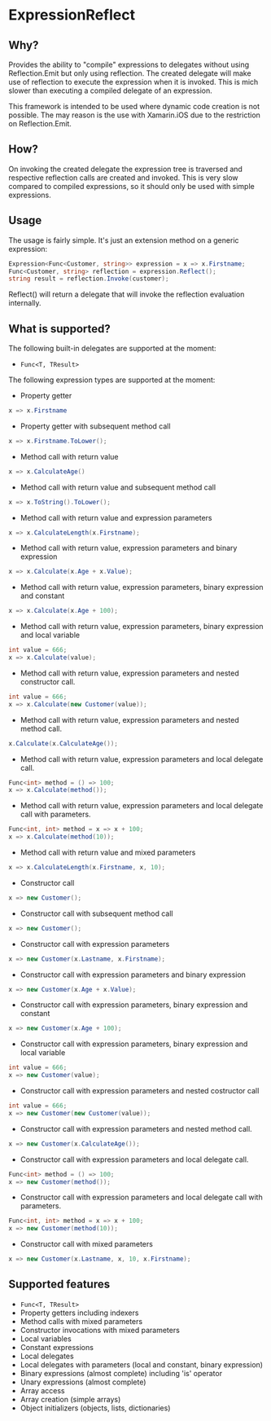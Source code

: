 ExpressionReflect
=================

Why?
----

Provides the ability to "compile" expressions to delegates without using Reflection.Emit but only using reflection.
The created delegate will make use of reflection to execute the expression when it is invoked. This is mich slower
than executing a compiled delegate of an expression.

This framework is intended to be used where dynamic code creation is not possible. The may reason is the use with
Xamarin.iOS due to the restriction on Reflection.Emit.

How?
----

On invoking the created delegate the expression tree is traversed and respective reflection calls are created
and invoked. This is very slow compared to compiled expressions, so it should only be used with simple expressions.

Usage
-----

The usage is fairly simple. It's just an extension method on a generic expression:

```csharp
Expression<Func<Customer, string>> expression = x => x.Firstname;
Func<Customer, string> reflection = expression.Reflect();
string result = reflection.Invoke(customer);
```

Reflect() will return a delegate that will invoke the reflection evaluation internally.

What is supported?
------------------

The following built-in delegates are supported at the moment:

* `Func<T, TResult>`

The following expression types are supported at the moment:

* Property getter
```csharp
x => x.Firstname
```

* Property getter with subsequent method call
```csharp
x => x.Firstname.ToLower();
```

* Method call with return value
```csharp
x => x.CalculateAge()
```

* Method call with return value and subsequent method call
```csharp
x => x.ToString().ToLower();
```

* Method call with return value and expression parameters
```csharp
x => x.CalculateLength(x.Firstname);
```

* Method call with return value, expression parameters and binary expression
```csharp
x => x.Calculate(x.Age + x.Value);
```

* Method call with return value, expression parameters, binary expression and constant
```csharp
x => x.Calculate(x.Age + 100);
```

* Method call with return value, expression parameters, binary expression and local variable
```csharp
int value = 666;
x => x.Calculate(value);
```

* Method call with return value, expression parameters and nested constructor call.
```csharp
int value = 666;
x => x.Calculate(new Customer(value));
```

* Method call with return value, expression parameters and nested method call.
```csharp
x.Calculate(x.CalculateAge());
```

* Method call with return value, expression parameters and local delegate call.
```csharp
Func<int> method = () => 100;
x => x.Calculate(method());
```

* Method call with return value, expression parameters and local delegate call with parameters.
```csharp
Func<int, int> method = x => x + 100;
x => x.Calculate(method(10));
```

* Method call with return value and mixed parameters
```csharp
x => x.CalculateLength(x.Firstname, x, 10);
```

* Constructor call
```csharp
x => new Customer();
```

* Constructor call with subsequent method call
```csharp
x => new Customer();
```

* Constructor call with expression parameters
```csharp
x => new Customer(x.Lastname, x.Firstname);
```

* Constructor call with expression parameters and binary expression
```csharp
x => new Customer(x.Age + x.Value);
```

* Constructor call with expression parameters, binary expression and constant
```csharp
x => new Customer(x.Age + 100);
```

* Constructor call with expression parameters, binary expression and local variable 
```csharp
int value = 666;
x => new Customer(value);
```

* Constructor call with expression parameters and nested costructor call
```csharp
int value = 666;
x => new Customer(new Customer(value));
```

* Constructor call with expression parameters and nested method call.
```csharp
x => new Customer(x.CalculateAge());
```

* Constructor call with expression parameters and local delegate call.
```csharp
Func<int> method = () => 100;
x => new Customer(method());
```

* Constructor call with expression parameters and local delegate call with parameters.
```csharp
Func<int, int> method = x => x + 100;
x => new Customer(method(10));
```

* Constructor call with mixed parameters
```csharp
x => new Customer(x.Lastname, x, 10, x.Firstname);
```

Supported features
------------------

* `Func<T, TResult>`
* Property getters including indexers
* Method calls with mixed parameters
* Constructor invocations with mixed parameters
* Local variables
* Constant expressions
* Local delegates
* Local delegates with parameters (local and constant, binary expression)
* Binary expressions (almost complete) including 'is' operator
* Unary expressions (almost complete)
* Array access
* Array creation (simple arrays)
* Object initializers (objects, lists, dictionaries)
